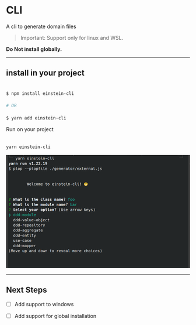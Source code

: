 # CLI

A cli to generate domain files

> Important: Support only for linux and WSL. 

**Do Not install globally.**

---

## install in your project

```sh

$ npm install einstein-cli

# OR

$ yarn add einstein-cli

```

Run on your project

```sh

yarn einstein-cli

```

![](cli-sample.png)

---

## Next Steps

* [ ] Add support to windows
* [ ] Add support for global installation

